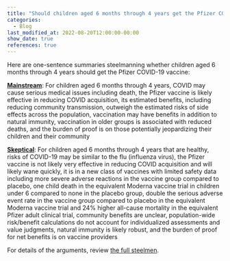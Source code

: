 ```yaml
---
title: "Should children aged 6 months through 4 years get the Pfizer COVID-19 vaccine?"
categories:
  - Blog
last_modified_at: 2022-08-20T12:00:00-00:00
show_date: true
references: true
---
```


Here are one-sentence summaries steelmanning whether children aged 6 months through 4 years should get the Pfizer COVID-19 vaccine:

[**Mainstream**](/topics/children_vaccine_covid19/#steelman-for-children-aged-6-months-through-4-years-covid-may-cause-serious-medical-issues-including-death-the-pfizer-vaccine-is-likely-effective-in-reducing-covid-acquisition-its-estimated-benefits-including-reducing-community-transmission-outweigh-the-estimated-risks-of-side-effects-across-the-population-vaccination-may-have-benefits-in-addition-to-natural-immunity-vaccination-in-older-groups-is-associated-with-reduced-deaths-and-the-burden-of-proof-is-on-those-potentially-jeopardizing-their-children-and-their-community): For children aged 6 months through 4 years, COVID may cause serious medical issues including death, the Pfizer vaccine is likely effective in reducing COVID acquisition, its estimated benefits, including reducing community transmission, outweigh the estimated risks of side effects across the population, vaccination may have benefits in addition to natural immunity, vaccination in older groups is associated with reduced deaths, and the burden of proof is on those potentially jeopardizing their children and their community

[**Skeptical**](/topics/children_vaccine_covid19/#response-for-children-aged-6-months-through-4-years-that-are-healthy-risks-of-covid-19-may-be-similar-to-the-flu-influenza-virus-the-pfizer-vaccine-is-not-likely-very-effective-in-reducing-covid-acquisition-and-will-likely-wane-quickly-it-is-in-a-new-class-of-vaccines-with-limited-safety-data-community-benefits-are-unclear-population-wide-riskbenefit-calculations-do-not-account-for-individualized-assessments-and-value-judgments-natural-immunity-is-likely-robust-and-the-burden-of-proof-for-net-benefits-is-on-vaccine-providers): For children aged 6 months through 4 years that are healthy, risks of COVID-19 may be similar to the flu (influenza virus), the Pfizer vaccine is not likely very effective in reducing COVID acquisition and will likely wane quickly, it is in a new class of vaccines with limited safety data including more severe adverse reactions in the vaccine group compared to placebo, one child death in the equivalent Moderna vaccine trial in children under 6 compared to none in the placebo group, double the serious adverse event rate in the vaccine group compared to placebo in the equivalent Moderna vaccine trial and 24% higher all-cause mortality in the equivalent Pfizer adult clinical trial, community benefits are unclear, population-wide risk/benefit calculations do not account for individualized assessments and value judgments, natural immunity is likely robust, and the burden of proof for net benefits is on vaccine providers

For details of the arguments, review [the full steelmen](/topics/children_vaccine_covid19/).
